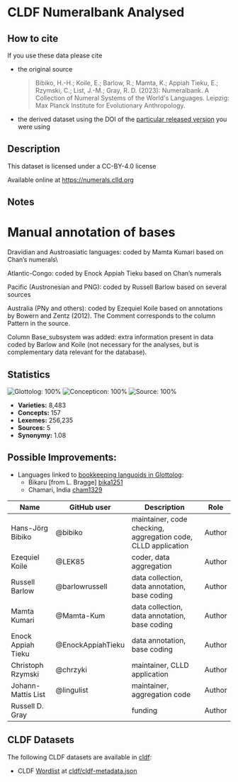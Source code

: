 # CLDF Numeralbank Analysed

## How to cite

If you use these data please cite
- the original source
  > Bibiko, H.-H.; Koile, E.; Barlow, R.; Mamta, K.; Appiah Tieku, E.; Rzymski, C.; List, J.-M.; Gray, R. D. (2023): Numeralbank. A Collection of Numeral Systems of the World's Languages. Leipzig: Max Planck Institute for Evolutionary Anthropology.
- the derived dataset using the DOI of the [particular released version](../../releases/) you were using

## Description


This dataset is licensed under a CC-BY-4.0 license

Available online at https://numerals.clld.org

## Notes

# Manual annotation of bases

Dravidian and Austroasiatic languages: coded by Mamta Kumari based on Chan’s numerals\

Atlantic-Congo: coded by Enock Appiah Tieku based on Chan’s numerals

Pacific (Austronesian and PNG): coded by Russell Barlow based on several sources

Australia (PNy and others): coded by Ezequiel Koile based on annotations by Bowern and Zentz (2012). The Comment corresponds to the column Pattern in the source.

Column Base_subsystem was added: extra information present in data coded by Barlow and Koile (not necessary for the analyses, but is complementary data relevant for the database).



## Statistics


![Glottolog: 100%](https://img.shields.io/badge/Glottolog-100%25-brightgreen.svg "Glottolog: 100%")
![Concepticon: 100%](https://img.shields.io/badge/Concepticon-100%25-brightgreen.svg "Concepticon: 100%")
![Source: 100%](https://img.shields.io/badge/Source-100%25-brightgreen.svg "Source: 100%")

- **Varieties:** 8,483
- **Concepts:** 157
- **Lexemes:** 256,235
- **Sources:** 5
- **Synonymy:** 1.08

## Possible Improvements:

- Languages linked to [bookkeeping languoids in Glottolog](http://glottolog.org/glottolog/glottologinformation#bookkeepinglanguoids):
  - Bikaru [from L. Bragge] [bika1251](http://glottolog.org/resource/languoid/id/bika1251)
  - Chamari, India [cham1329](http://glottolog.org/resource/languoid/id/cham1329)



Name               | GitHub user | Description               | Role
---                | ---         | ---                       | ---
Hans-Jörg Bibiko  | @bibiko  | maintainer, code checking, aggregation code, CLLD application | Author
Ezequiel Koile | @LEK85 | coder, data aggregation | Author
Russell Barlow | @barlowrussell | data collection, data annotation, base coding | Author
Mamta Kumari | @Mamta-Kum | data collection, data annotation, base coding | Author
Enock Appiah Tieku | @EnockAppiahTieku | data annotation, base coding | Author
Christoph Rzymski | @chrzyki | maintainer, CLLD application | Author
Johann-Mattis List | @lingulist  | maintainer, aggregation code | Author
Russell D. Gray | | funding | Author





## CLDF Datasets

The following CLDF datasets are available in [cldf](cldf):

- CLDF [Wordlist](https://github.com/cldf/cldf/tree/master/modules/Wordlist) at [cldf/cldf-metadata.json](cldf/cldf-metadata.json)